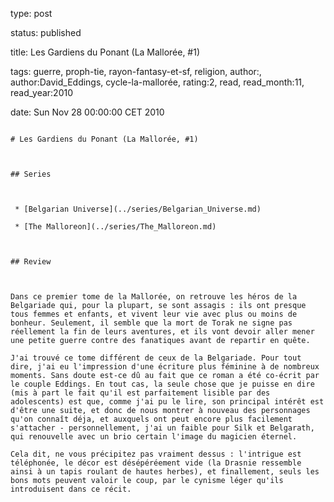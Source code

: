 type: post
status: published
title: Les Gardiens du Ponant (La Mallorée, #1)
tags:  guerre,  proph-tie,  rayon-fantasy-et-sf,  religion, author:, author:David_Eddings, cycle-la-mallorée, rating:2, read, read_month:11, read_year:2010
date: Sun Nov 28 00:00:00 CET 2010
~~~~~~
# Les Gardiens du Ponant (La Mallorée, #1)

## Series

 * [Belgarian Universe](../series/Belgarian_Universe.md)
 * [The Malloreon](../series/The_Malloreon.md)

## Review

Dans ce premier tome de la Mallorée, on retrouve les héros de la Belgariade qui, pour la plupart, se sont assagis : ils ont presque tous femmes et enfants, et vivent leur vie avec plus ou moins de bonheur. Seulement, il semble que la mort de Torak ne signe pas réellement la fin de leurs aventures, et ils vont devoir aller mener une petite guerre contre des fanatiques avant de repartir en quête.  
J'ai trouvé ce tome différent de ceux de la Belgariade. Pour tout dire, j'ai eu l'impression d'une écriture plus féminine à de nombreux moments. Sans doute est-ce dû au fait que ce roman a été co-écrit par le couple Eddings. En tout cas, la seule chose que je puisse en dire (mis à part le fait qu'il est parfaitement lisible par des adolescents) est que, comme j'ai pu le lire, son principal intérêt est d'être une suite, et donc de nous montrer à nouveau des personnages qu'on connaît déja, et auxquels ont peut encore plus facilement s'attacher - personnellement, j'ai un faible pour Silk et Belgarath, qui renouvelle avec un brio certain l'image du magicien éternel.  
Cela dit, ne vous précipitez pas vraiment dessus : l'intrigue est téléphonée, le décor est désépéréement vide (la Drasnie ressemble ainsi à un tapis roulant de hautes herbes), et finallement, seuls les bons mots peuvent valoir le coup, par le cynisme léger qu'ils introduisent dans ce récit.